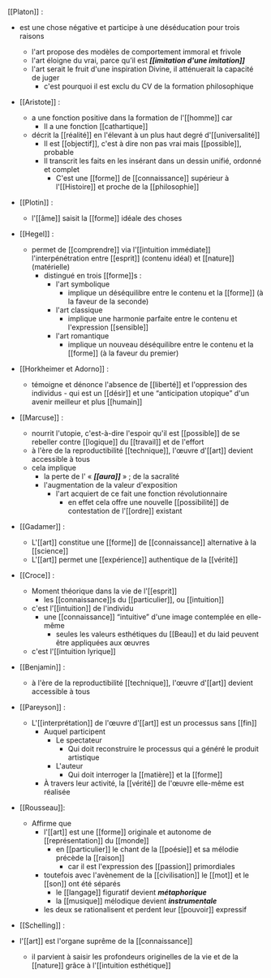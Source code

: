 [[Platon]] :
- est une chose négative et participe à une déséducation pour trois raisons
  - l'art propose des modèles de comportement immoral et frivole
  - l'art éloigne du vrai, parce qu’il est ***[[imitation d'une imitation]]***
  - l'art serait le fruit d'une inspiration Divine, il atténuerait la capacité de juger
    - c'est pourquoi il est exclu du CV de la formation philosophique

- [[Aristote]] :
    - a une fonction positive dans la formation de l'[[homme]] car
      - Il a une fonction [[cathartique]]
    - décrit la [[réalité]] en l'élevant à un plus haut degré d'[[universalité]]
	  - Il est [[objectif]], c'est à dire non pas vrai mais [[possible]], probable
	  - Il transcrit les faits en les insérant dans un dessin unifié, ordonné et complet
	    - C'est une [[forme]] de [[connaissance]] supérieur à l'[[Histoire]] et proche de la [[philosophie]]

- [[Plotin]] : 
	- l'[[âme]] saisit la [[forme]] idéale des choses

- [[Hegel]] : 
	- permet de [[comprendre]] via l'[[intuition immédiate]] l'interpénétration entre [[esprit]] (contenu idéal) et [[nature]] (matérielle)
      - distingué en trois [[forme]]s :
        - l'art symbolique
          - implique un déséquilibre entre le contenu et la [[forme]] (à la faveur de la seconde)
        - l'art classique
          - implique une harmonie parfaite entre le contenu et l'expression [[sensible]]
        - l'art romantique
          - implique un nouveau déséquilibre entre le contenu et la [[forme]] (à la faveur du premier)

- [[Horkheimer et Adorno]] :
	-   témoigne et dénonce l'absence de [[liberté]] et l'oppression des individus
      - qui est un [[désir]] et une “anticipation utopique” d'un avenir meilleur et plus [[humain]]

- [[Marcuse]] :
	-  nourrit l'utopie, c'est-à-dire l'espoir qu'il est [[possible]] de se rebeller contre [[logique]] du [[travail]] et de l'effort
	- à l'ère de la reproductibilité [[technique]], l'œuvre d'[[art]] devient accessible à tous
	- cela implique
	    - la perte de l' « ***[[aura]]*** » ; de la sacralité
	    - l'augmentation de la valeur d'exposition
	      - l'art acquiert de ce fait une fonction révolutionnaire
	        - en effet cela offre une nouvelle [[possibilité]] de contestation de l'[[ordre]] existant

- [[Gadamer]] : 
	- L'[[art]] constitue une [[forme]] de [[connaissance]] alternative à la [[science]]
    - L'[[art]] permet une [[expérience]] authentique de la [[vérité]]

- [[Croce]] :
	- Moment théorique dans la vie de l'[[esprit]] 
		- les [[connaissance]]s du [[particulier]], ou [[intuition]] 
	- c'est l'[[intuition]] de l'individu
      - une [[connaissance]] “intuitive” d'une image contemplée en elle-même
        - seules les valeurs esthétiques du [[Beau]] et du laid peuvent être appliquées aux œuvres
    - c'est l'[[intuition lyrique]]

- [[Benjamin]] :
	- à l'ère de la reproductibilité [[technique]], l'œuvre d'[[art]] devient accessible à tous


- [[Pareyson]] :
	- L'[[interprétation]] de l'œuvre d'[[art]] est un processus sans [[fin]]
	    - Auquel participent
	      - Le spectateur
	        - Qui doit reconstruire le processus qui a généré le produit artistique
	      - L'auteur
	        - Qui doit interroger la [[matière]] et la [[forme]]
	    - À travers leur activité, la [[vérité]] de l'œuvre elle-même est réalisée

- [[Rousseau]]:
	- Affirme que 
		- l'[[art]] est une [[forme]] originale et autonome de [[représentation]] du [[monde]]
		  - en [[particulier]] le chant de la [[poésie]] et sa mélodie précède la [[raison]] 
			  - car il est l'expression des [[passion]] primordiales
	    - toutefois avec l'avènement de la [[civilisation]] le [[mot]] et le [[son]] ont été séparés
	      - le [[langage]] figuratif devient ***métaphorique***
	      - la [[musique]] mélodique devient ***instrumentale***
	    - les deux se rationalisent et perdent leur [[pouvoir]] expressif


- [[Schelling]] :
- l'[[art]] est l'organe suprême de la [[connaissance]]
  - il parvient à saisir les profondeurs originelles de la vie et de la [[nature]] grâce à l'[[intuition esthétique]]